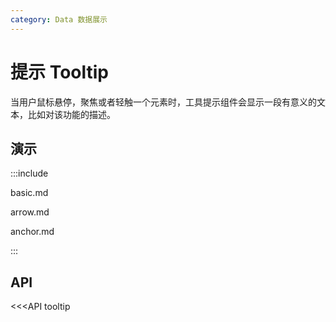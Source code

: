 ```yaml
---
category: Data 数据展示
---
```


# 提示 Tooltip

当用户鼠标悬停，聚焦或者轻触一个元素时，工具提示组件会显示一段有意义的文本，比如对该功能的描述。

## 演示

:::include

basic.md

arrow.md

anchor.md

:::

## API

<<<API tooltip
